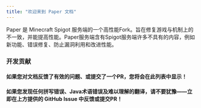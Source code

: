 ```yaml
---
title: "欢迎来到 Paper 文档"
---
```


Paper 是 Minecraft Spigot 服务端的一个高性能Fork。旨在修复游戏与机制上的不一致，并能提高性能。Paper服务端含有Spigot服务端许多不具有的内容，例如新功能、错误修复、防止漏洞利用和改进性能。  

### 开发贡献
  
#### 如果您对文档反馈了有效的问题、或提交了一个PR，您将会在此列表中显示！
#### 如果您发现任何拼写错误、Java术语错误及难以理解的翻译，请不要犹豫——立即在上方提供的 GitHub Issue 中反馈或提交PR！
